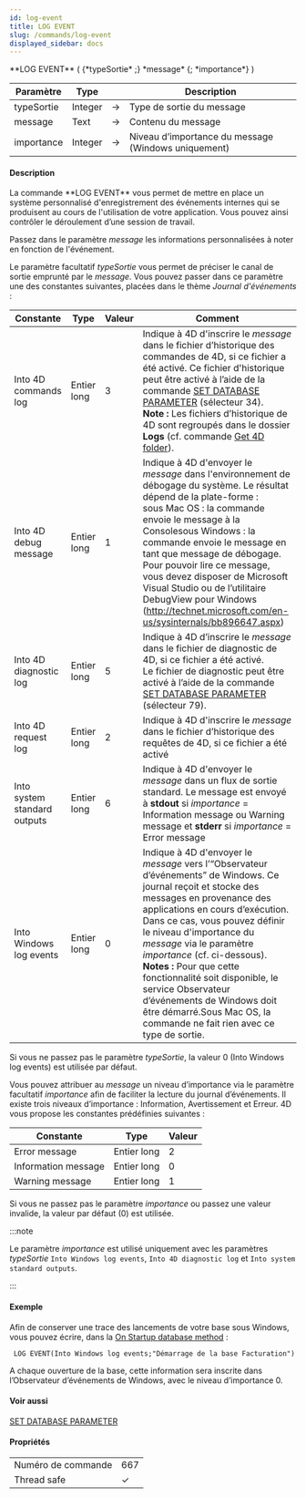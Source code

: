 ```yaml
---
id: log-event
title: LOG EVENT
slug: /commands/log-event
displayed_sidebar: docs
---
```


<!--REF #_command_.LOG EVENT.Syntax-->**LOG EVENT** ( {*typeSortie* ;} *message* {; *importance*} )<!-- END REF-->
<!--REF #_command_.LOG EVENT.Params-->
| Paramètre | Type |  | Description |
| --- | --- | --- | --- |
| typeSortie | Integer | &#8594;  | Type de sortie du message |
| message | Text | &#8594;  | Contenu du message |
| importance | Integer | &#8594;  | Niveau d’importance du message (Windows uniquement) |

<!-- END REF-->

#### Description 

<!--REF #_command_.LOG EVENT.Summary-->La commande **LOG EVENT** vous permet de mettre en place un système personnalisé d'enregistrement des événements internes qui se produisent au cours de l'utilisation de votre application.<!-- END REF--> Vous pouvez ainsi contrôler le déroulement d’une session de travail.

Passez dans le paramètre *message* les informations personnalisées à noter en fonction de l'événement. 

Le paramètre facultatif *typeSortie* vous permet de préciser le canal de sortie emprunté par le *message*. Vous pouvez passer dans ce paramètre une des constantes suivantes, placées dans le thème *Journal d'événements* :

| Constante               | Type        | Valeur | Comment                                                                                                                                                                                                                                                                                                                                                                                                                                                                                                    |
| ----------------------- | ----------- | ------ | ---------------------------------------------------------------------------------------------------------------------------------------------------------------------------------------------------------------------------------------------------------------------------------------------------------------------------------------------------------------------------------------------------------------------------------------------------------------------------------------------------------- |
| Into 4D commands log    | Entier long | 3      | Indique à 4D d'inscrire le *message* dans le fichier d’historique des commandes de 4D, si ce fichier a été activé. Ce fichier d'historique peut être activé à l’aide de la commande [SET DATABASE PARAMETER](set-database-parameter.md) (sélecteur 34).<br/>**Note :** Les fichiers d’historique de 4D sont regroupés dans le dossier **Logs** (cf. commande [Get 4D folder](get-4d-folder.md)).   |
| Into 4D debug message   | Entier long | 1      | Indique à 4D d'envoyer le *message* dans l'environnement de débogage du système. Le résultat dépend de la plate-forme :<br/>sous Mac OS : la commande envoie le message à la Consolesous Windows : la commande envoie le message en tant que message de débogage. Pour pouvoir lire ce message, vous devez disposer de Microsoft Visual Studio ou de l’utilitaire DebugView pour Windows (<http://technet.microsoft.com/en-us/sysinternals/bb896647.aspx>)  |
| Into 4D diagnostic log  | Entier long | 5      | Indique à 4D d’inscrire le *message* dans le fichier de diagnostic de 4D, si ce fichier a été activé. <br/>Le fichier de diagnostic peut être activé à l’aide de la commande [SET DATABASE PARAMETER](set-database-parameter.md) (sélecteur 79).     |
| Into 4D request log     | Entier long | 2      | Indique à 4D d'inscrire le *message* dans le fichier d’historique des requêtes de 4D, si ce fichier a été activé  |
| Into system standard outputs | Entier long | 6     | Indique à 4D d'envoyer le *message* dans un flux de sortie standard. Le message est envoyé à **stdout** si *importance* \= Information message ou Warning message et **stderr** si *importance* \= Error message         |
| Into Windows log events | Entier long | 0      | Indique à 4D d'envoyer le *message* vers l’“Observateur d’événements” de Windows. Ce journal reçoit et stocke des messages en provenance des applications en cours d’exécution. Dans ce cas, vous pouvez définir le niveau d'importance du *message* via le paramètre *importance* (cf. ci-dessous).**<br/>Notes :** Pour que cette fonctionnalité soit disponible, le service Observateur d’événements de Windows doit être démarré.Sous Mac OS, la commande ne fait rien avec ce type de sortie. |

Si vous ne passez pas le paramètre *typeSortie*, la valeur 0 (Into Windows log events) est utilisée par défaut.

Vous pouvez attribuer au *message* un niveau d’importance via le paramètre facultatif *importance* afin de faciliter la lecture du journal d’événements. Il existe trois niveaux d’importance : Information, Avertissement et Erreur. 4D vous propose les constantes prédéfinies suivantes :

| Constante           | Type        | Valeur |
| ------------------- | ----------- | ------ |
| Error message       | Entier long | 2      |
| Information message | Entier long | 0      |
| Warning message     | Entier long | 1      |

Si vous ne passez pas le paramètre *importance* ou passez une valeur invalide, la valeur par défaut (0) est utilisée.

:::note

Le paramètre *importance* est utilisé uniquement avec les paramètres *typeSortie* `Into Windows log events`, `Into 4D diagnostic log` et `Into system standard outputs`.

:::

#### Exemple 

Afin de conserver une trace des lancements de votre base sous Windows, vous pouvez écrire, dans la [On Startup database method](on-startup-database-method.md) :

```4d
 LOG EVENT(Into Windows log events;"Démarrage de la base Facturation")
```

A chaque ouverture de la base, cette information sera inscrite dans l’Observateur d’événements de Windows, avec le niveau d’importance 0.

#### Voir aussi 

[SET DATABASE PARAMETER](set-database-parameter.md)  

#### Propriétés

|  |  |
| --- | --- |
| Numéro de commande | 667 |
| Thread safe | &check; |


